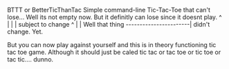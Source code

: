 BTTT or BetterTicThanTac
Simple command-line Tic-Tac-Toe that can't lose...
Well its not empty now.
But it definitly can lose since it doesnt play.
                                       ^
                                       |
                                       |
                                       |
                                subject to change
                                       ^
                                       |
                                       |
Well that thing -----------------------| didn't change. Yet.

But you can now play against yourself and this is in theory functioning
tic tac toe game. Although it should just be caled tic tac or tac toe or tic toe or tac tic.... dunno.